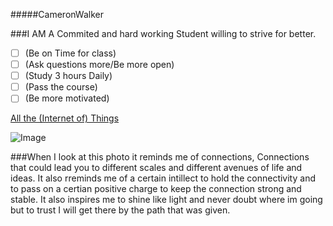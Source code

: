 #####CameronWalker

###I AM A Commited and hard working Student willing to strive for better. 

- [ ] (Be on Time for class)
- [ ] (Ask questions more/Be more open)
- [ ] (Study 3 hours Daily)
- [ ] (Pass the course)
- [ ] (Be more motivated)

[All the (Internet of) Things](https://www.codecademy.com/article/all-the-internet-of-things)

![Image](https://github.com/user-attachments/assets/b5305607-3d25-4847-b1d9-8378d558f7e5)

###When I look at this photo it reminds me of connections, Connections that 
could lead you to different scales and different avenues of life and ideas.
It also rreminds me of a certain intillect to hold the connectivity and to pass on
a certian positive charge to keep the connection strong and stable. It also inspires me 
to shine like light and never doubt where im going but to trust I will get there by the path that 
was given.

